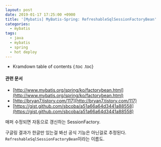 ```yaml
---
layout: post
date: 2019-01-17 17:25:00 +0900
title: '[Mybatis] MyBatis-Spring: RefreshableSqlSessionFactoryBean'
categories:
  - mybatis
tags:
  - java
  - mybatis
  - spring
  - hot deploy
---
```


* Kramdown table of contents
{:toc .toc}

#### 관련 문서

- [http://www.mybatis.org/spring/ko/factorybean.html](http://www.mybatis.org/spring/ko/factorybean.html)
- [http://bryan7.tistory.com/117](http://bryan7.tistory.com/117)
- [https://gist.github.com/sbcoba/a51a66a64d3441a88558](https://gist.github.com/sbcoba/a51a66a64d3441a88558)

매퍼 수정되면 자동으로 갱신하는 SessionFactory.

구글링 결과가 한글만 있는걸 봐선 공식 기능은 아닌걸로 추정된다. `RefreshableSqlSessionFactoryBean`이라는 이름도.
